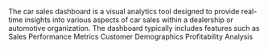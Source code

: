 The car sales dashboard is a visual analytics tool designed to provide real-time insights into various aspects of car sales within a dealership or automotive organization. 
The dashboard typically includes features such as
Sales Performance Metrics
Customer Demographics
Profitability Analysis
